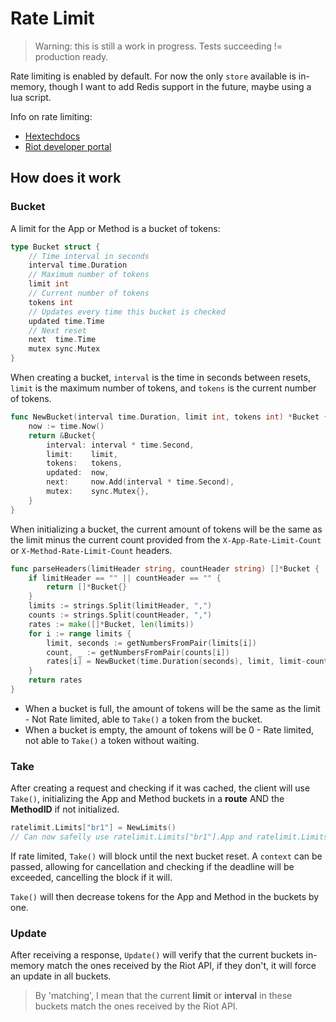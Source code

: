 # Rate Limit

> Warning: this is still a work in progress. Tests succeeding != production ready.

Rate limiting is enabled by default. For now the only `store` available is in-memory, though I want to add Redis support in the future, maybe using a lua script.

Info on rate limiting:

- [Hextechdocs](https://hextechdocs.dev/rate-limiting/)
- [Riot developer portal](https://developer.riotgames.com/docs/portal#web-apis_rate-limiting)

## How does it work

### Bucket

A limit for the App or Method is a bucket of tokens:

```go
type Bucket struct {
	// Time interval in seconds
	interval time.Duration
	// Maximum number of tokens
	limit int
	// Current number of tokens
	tokens int
	// Updates every time this bucket is checked
	updated time.Time
	// Next reset
	next  time.Time
	mutex sync.Mutex
}
```

When creating a bucket, `interval` is the time in seconds between resets, `limit` is the maximum number of tokens, and `tokens` is the current number of tokens.

```go
func NewBucket(interval time.Duration, limit int, tokens int) *Bucket {
	now := time.Now()
	return &Bucket{
		interval: interval * time.Second,
		limit:    limit,
		tokens:   tokens,
		updated:  now,
		next:     now.Add(interval * time.Second),
		mutex:    sync.Mutex{},
	}
}
```

When initializing a bucket, the current amount of tokens will be the same as the limit minus the current count provided from the `X-App-Rate-Limit-Count` or `X-Method-Rate-Limit-Count` headers.

```go
func parseHeaders(limitHeader string, countHeader string) []*Bucket {
	if limitHeader == "" || countHeader == "" {
		return []*Bucket{}
	}
	limits := strings.Split(limitHeader, ",")
	counts := strings.Split(countHeader, ",")
	rates := make([]*Bucket, len(limits))
	for i := range limits {
		limit, seconds := getNumbersFromPair(limits[i])
		count, _ := getNumbersFromPair(counts[i])
		rates[i] = NewBucket(time.Duration(seconds), limit, limit-count)
	}
	return rates
}
```

- When a bucket is full, the amount of tokens will be the same as the limit - Not Rate limited, able to `Take()` a token from the bucket.
- When a bucket is empty, the amount of tokens will be 0 - Rate limited, not able to `Take()` a token without waiting.

### Take

After creating a request and checking if it was cached, the client will use `Take()`, initializing the App and Method buckets in a **route** AND the **MethodID** if not initialized.

```go
ratelimit.Limits["br1"] = NewLimits()
// Can now safelly use ratelimit.Limits["br1"].App and ratelimit.Limits["br1"].Methods["champion-mastery-v4.getAllChampionMasteriesByPUUID"]
```

If rate limited, `Take()` will block until the next bucket reset. A `context` can be passed, allowing for cancellation and checking if the deadline will be exceeded, cancelling the block if it will.

`Take()` will then decrease tokens for the App and Method in the buckets by one.

### Update

After receiving a response, `Update()` will verify that the current buckets in-memory match the ones received by the Riot API, if they don't, it will force an update in all buckets.

> By 'matching', I mean that the current **limit** or **interval** in these buckets match the ones received by the Riot API.
